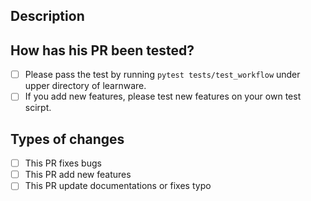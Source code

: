 <!--- Provide a general summary of your changes. -->

## Description
<!-- Provide a detailed description of your changes.. -->

## How has his PR been tested?
<!---  Put an `x` in the boxes as follows. --->
- [ ] Please pass the test by running `pytest tests/test_workflow` under upper directory of learnware.
- [ ] If you add new features, please test new features on your own test scirpt.

## Types of changes
<!---  Put an `x` in the boxes as follows. --->
- [ ] This PR fixes bugs
- [ ] This PR add new features
- [ ] This PR update documentations or fixes typo

